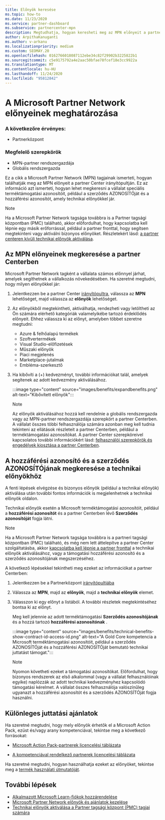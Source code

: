 ```yaml
---
title: Előnyök keresése
ms.topic: how-to
ms.date: 11/23/2020
ms.service: partner-dashboard
ms.subservice: partnercenter-mpn
description: Megtudhatja, hogyan keresheti meg az MPN előnyeit a partner Center irányítópultján. A technikai előnyöket biztosító hozzáférési azonosító és a szerződés AZONOSÍTÓjának megkeresésére vonatkozó információkat tartalmaz.
author: ArpithaKanuganti
ms.author: v-arkanu
ms.localizationpriority: medium
ms.custom: SEOMAY.20
ms.openlocfilehash: 0162766018087112ebe34c82f29902b3225822b1
ms.sourcegitcommit: c5e9175792a4e2aac50bfae78fcef18e3cc9922a
ms.translationtype: MT
ms.contentlocale: hu-HU
ms.lasthandoff: 11/24/2020
ms.locfileid: "95812842"
---
```

# <a name="locate-your-microsoft-partner-network-benefits"></a>A Microsoft Partner Network előnyeinek meghatározása 

### <a name="applies-to"></a>A következőre érvényes:

- Partnerközpont

### <a name="appropriate-roles"></a>Megfelelő szerepkörök

- MPN-partner rendszergazdája
- Globális rendszergazda

Ez a cikk a Microsoft Partner Network (MPN) tagjainak ismerteti, hogyan találhatják meg az MPN előnyeit a partner Center irányítópultján. Ez az információ azt ismerteti, hogyan lehet megkeresni a vállalat speciális terméktámogatási azonosítóit, például a szerződés AZONOSÍTÓját és a hozzáférési azonosítót, amely technikai előnyökkel jár.

>[!NOTE]
> Ha a Microsoft Partner Network tagsága továbbra is a Partner tagsági központban (PMC) található, akkor előfordulhat, hogy kapcsolatba kell lépnie egy másik erőforrással, például a partner fronttal, hogy segítsen megtekinteni vagy aktiválni bizonyos előnyöket. Részletekért lásd: [a partner centeren kívüli technikai előnyök aktiválása](partner-membership-center-tech-benefits-activate.md).

## <a name="find-your-mpn-benefits-in-partner-center"></a>Az MPN előnyeinek megkeresése a partner Centerben

Microsoft Partner Network tagként a vállalata számos előnnyel járhat, amelyek segíthetnek a vállalkozás növekedésében. Ha szeretné megtudni, hogy milyen előnyökkel jár:

1. Jelentkezzen be a partner Center [irányítópultra](https://partner.microsoft.com/dashboard/home), válassza az **MPN** lehetőséget, majd válassza az **előnyök** lehetőséget.

2. Az előnyökből megtekintheti, aktiválhatja, rendezheti vagy letöltheti az Ön számára elérhető kategóriák valamelyikébe tartozó érdeklődés előnyeit. Ehhez válassza ki az előnyt, amelyben többet szeretne megtudni:

   - Azure & felhőalapú termékek
   - Szoftvertermékek
   - Visual Studio-előfizetések
   - Műszaki előnyök
   - Piaci megjelenés
   - Marketplace-jutalmak
   - Embléma-szerkesztő

3. Ha kibővíti a (+) kedvezményt, további információkat talál, amelyek segítenek az adott kedvezmény aktiválásához.

   :::image type="content" source="images/benefits/expandbenefits.png" alt-text="Kibővített előnyök":::

   > [!NOTE]
   > Az előnyök aktiválásához hozzá kell rendelnie a globális rendszergazda vagy az MPN-partner rendszergazdája szerepkört a partner Centerben. A vállalat összes többi felhasználója számára azonban meg kell tudnia tekinteni az ellátások részleteit a partner Centerben, például a terméktámogatási azonosítókat. A partner Center szerepköreivel kapcsolatos további információkért lásd: [felhasználói szerepkörök és engedélyek kiosztása a partner Centerben](permissions-overview.md).

## <a name="find-access-id-and-contract-id-for-technical-benefits"></a>A hozzáférési azonosító és a szerződés AZONOSÍTÓjának megkeresése a technikai előnyökhöz

A fenti lépések elvégzése és bizonyos előnyök (például a technikai előnyök) aktiválása után további fontos információk is megjelenhetnek a technikai előnyök oldalon.

Technikai előnyök esetén a Microsoft terméktámogatási azonosítóit, például a **hozzáférési azonosítót** és a partner Centerben lévő **Szerződés azonosítóját** fogja látni.

>[!NOTE]
> Ha a Microsoft Partner Network tagsága továbbra is a partneri tagsági központban (PMC) található, és még nem lett áttelepítve a partner Center szolgáltatásba, akkor [kapcsolatba kell lépnie a partner fronttal](partner-membership-center-tech-benefits-activate.md) a technikai előnyök aktiválásához, vagy a támogatási hozzáférési azonosító és a szerződés azonosítójának megszerzéséhez.

 A következő lépésekkel tekintheti meg ezeket az információkat a partner Centerben:

1. Jelentkezzen be a Partnerközpont [irányítópultjába](https://partner.microsoft.com/dashboard/home)

2. Válassza az **MPN**, majd az **előnyök**, majd a **technikai előnyök** elemet.

3. Válasszon ki egy előnyt a listából. A további részletek megtekintéséhez bontsa ki az előnyt. 

   Meg kell jelennie az adott terméktámogatási **Szerződés azonosítójának** és a hozzá tartozó **hozzáférési azonosítónak** .  

   :::image type="content" source="images/benefits/technical-benefits-show-contract-id-access-id.png" alt-text="A Gold Core kompetencia a Microsoft terméktámogatási azonosítóit, például a szerződés AZONOSÍTÓját és a hozzáférési AZONOSÍTÓját bemutató technikai juttatást támogat.":::

   > [!NOTE]
   > Nyomon követheti ezeket a támogatási azonosítókat. Előfordulhat, hogy bizonyos rendszerek az első alkalommal (vagy a vállalat felhasználóinak egyike) naplózzák az adott technikai kedvezményhez kapcsolódó támogatási kérelmet. A vállalat összes felhasználója valószínűleg ugyanazt a hozzáférési azonosítót és a szerződés AZONOSÍTÓját fogja használni.

## <a name="specific-benefit-offers"></a>Különleges juttatási ajánlatok

Ha szeretné megtudni, hogy mely előnyök érhetők el a Microsoft Action Pack, ezüst és/vagy arany kompetenciával, tekintse meg a következő forrásokat:

- [Microsoft Action Pack-partnerek licencelési táblázata](https://assetsprod.microsoft.com/en-us/microsoft-action-pack-license-table.pdf)

- [A kompetenciával rendelkező partnerek licencelési táblázata](https://assetsprod.microsoft.com/mpn-maps-software-iur-competency-license-table.docx)

Ha szeretné megtudni, hogyan használhatja ezeket az előnyöket, tekintse meg a [termék használati útmutatóját](https://assets.microsoft.com/MPN-MAPS-Product-Usage-Guide.pdf).

## <a name="next-steps"></a>További lépések

- [Alkalmazott Microsoft Learn-fiókok hozzárendelése](ms-learn-associate.md)
- [Microsoft Partner Network előnyök és ajánlatok kezelése](manage-your-partner-network-benefits.md)
- [Technikai előnyök aktiválása a Partner tagsági központ (PMC) tagjai számára](partner-membership-center-tech-benefits-activate.md)